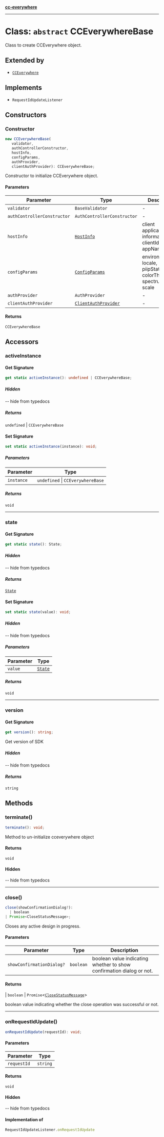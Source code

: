 [**cc-everywhere**](../../../../index.md)

***

# Class: `abstract` CCEverywhereBase

Class to create CCEverywhere object.

## Extended by

- [`CCEverywhere`](../../3p/cc-everywhere/classes/cc-everywhere.md)

## Implements

- `RequestIdUpdateListener`

## Constructors

### Constructor

```ts
new CCEverywhereBase(
   validator, 
   authControllerConstructor, 
   hostInfo, 
   configParams, 
   authProvider, 
   clientAuthProvider): CCEverywhereBase;
```

Constructor to initialize CCEverywhere object.

#### Parameters

| Parameter | Type | Description |
| ------ | ------ | ------ |
| `validator` | `BaseValidator` | - |
| `authControllerConstructor` | `AuthControllerConstructor` | - |
| `hostInfo` | [`HostInfo`](../../../../shared/src/types/host-info-types/type-aliases/host-info.md) | client application information - clientId, appName |
| `configParams` | [`ConfigParams`](../../../../shared/src/types/host-info-types/type-aliases/config-params.md) | environment, locale, piipStatus, colorTheme, spectrumTheme, scale |
| `authProvider` | `AuthProvider` | - |
| `clientAuthProvider` | [`ClientAuthProvider`](../../../../shared/src/types/client-authentication-types/interfaces/client-auth-provider.md) | - |

#### Returns

`CCEverywhereBase`

## Accessors

### activeInstance

#### Get Signature

```ts
get static activeInstance(): undefined | CCEverywhereBase;
```

##### Hidden

-- hide from typedocs

##### Returns

`undefined` \| `CCEverywhereBase`

#### Set Signature

```ts
set static activeInstance(instance): void;
```

##### Parameters

| Parameter | Type |
| ------ | ------ |
| `instance` | `undefined` \| `CCEverywhereBase` |

##### Returns

`void`

***

### state

#### Get Signature

```ts
get static state(): State;
```

##### Hidden

-- hide from typedocs

##### Returns

[`State`](../../types/cc-everywhere-types/enumerations/state.md)

#### Set Signature

```ts
set static state(value): void;
```

##### Hidden

-- hide from typedocs

##### Parameters

| Parameter | Type |
| ------ | ------ |
| `value` | [`State`](../../types/cc-everywhere-types/enumerations/state.md) |

##### Returns

`void`

***

### version

#### Get Signature

```ts
get version(): string;
```

Get version of SDK

##### Hidden

-- hide from typedocs

##### Returns

`string`

## Methods

### terminate()

```ts
terminate(): void;
```

Method to un-initialize cceverywhere object

#### Returns

`void`

#### Hidden

-- hide from typedocs

***

### close()

```ts
close(showConfirmationDialog?): 
  | boolean
| Promise<CloseStatusMessage>;
```

Closes any active design in progress.

#### Parameters

| Parameter | Type | Description |
| ------ | ------ | ------ |
| `showConfirmationDialog?` | `boolean` | boolean value indicating whether to show confirmation dialog or not. |

#### Returns

  \| `boolean`
  \| `Promise`<[`CloseStatusMessage`](../../../../shared/src/messenger/message-types/interfaces/close-status-message.md)\>

boolean value indicating whether the close operation was successful or not.

***

### onRequestIdUpdate()

```ts
onRequestIdUpdate(requestId): void;
```

#### Parameters

| Parameter | Type |
| ------ | ------ |
| `requestId` | `string` |

#### Returns

`void`

#### Hidden

-- hide from typedocs

#### Implementation of

```ts
RequestIdUpdateListener.onRequestIdUpdate
```
